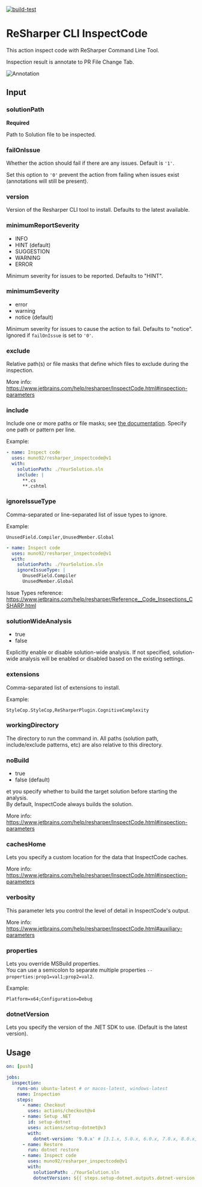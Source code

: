 [![build-test](https://github.com/muno92/resharper_inspectcode/actions/workflows/test.yml/badge.svg)](https://github.com/muno92/resharper_inspectcode/actions/workflows/test.yml)

# ReSharper CLI InspectCode

This action inspect code with ReSharper Command Line Tool.

Inspection result is annotate to PR File Change Tab.

![Annotation](annotation.png)

## Input

### solutionPath

**Required**

Path to Solution file to be inspected.

### failOnIssue

Whether the action should fail if there are any issues. Default is `'1'`.

Set this option to `'0'` prevent the action from failing when issues exist (annotations will still be present).

### version

Version of the Resharper CLI tool to install. Defaults to the latest available.

### minimumReportSeverity

- INFO
- HINT (default)
- SUGGESTION
- WARNING
- ERROR

Minimum severity for issues to be reported. Defaults to "HINT".

### minimumSeverity

- error
- warning
- notice (default)

Minimum severity for issues to cause the action to fail. Defaults to "notice". Ignored if `failOnIssue` is set to `'0'`.

### exclude

Relative path(s) or file masks that define which files to exclude during the inspection.

More info: https://www.jetbrains.com/help/resharper/InspectCode.html#inspection-parameters

### include

Include one or more paths or file masks; see [the documentation][include-arg]. Specify one path or
pattern per line.

Example:

```yml
- name: Inspect code
  uses: muno92/resharper_inspectcode@v1
  with:
    solutionPath: ./YourSolution.sln
    include: |
      **.cs
      **.cshtml
```

[include-arg]: https://www.jetbrains.com/help/resharper/InspectCode.html#inspection-parameters

### ignoreIssueType

Comma-separated or line-separated list of issue types to ignore.

Example:

```text
UnusedField.Compiler,UnusedMember.Global
```

```yml
- name: Inspect code
  uses: muno92/resharper_inspectcode@v1
  with:
    solutionPath: ./YourSolution.sln
    ignoreIssueType: |
      UnusedField.Compiler
      UnusedMember.Global
```

Issue Types reference: https://www.jetbrains.com/help/resharper/Reference__Code_Inspections_CSHARP.html

### solutionWideAnalysis

- true
- false

Explicitly enable or disable solution-wide analysis. If not specified, solution-wide analysis will
be enabled or disabled based on the existing settings.

### extensions

Comma-separated list of extensions to install.

Example:

```text
StyleCop.StyleCop,ReSharperPlugin.CognitiveComplexity
```

### workingDirectory

The directory to run the command in. All paths (solution path, include/exclude patterns, etc) are
also relative to this directory.

### noBuild

- true
- false (default)

et you specify whether to build the target solution before starting the analysis.  
By default, InspectCode always builds the solution.

More info: https://www.jetbrains.com/help/resharper/InspectCode.html#inspection-parameters

### cachesHome

Lets you specify a custom location for the data that InspectCode caches.

More info: https://www.jetbrains.com/help/resharper/InspectCode.html#inspection-parameters

### verbosity
This parameter lets you control the level of detail in InspectCode's output.

More info: https://www.jetbrains.com/help/resharper/InspectCode.html#auxiliary-parameters

### properties

Lets you override MSBuild properties.  
You can use a semicolon to separate multiple properties `--properties:prop1=val1;prop2=val2`.

Example:

```text
Platform=x64;Configuration=Debug
```

### dotnetVersion

Lets you specify the version of the .NET SDK to use.
(Default is the latest version).

## Usage

```yaml
on: [push]

jobs:
  inspection:
    runs-on: ubuntu-latest # or macos-latest, windows-latest
    name: Inspection
    steps:
      - name: Checkout
        uses: actions/checkout@v4
      - name: Setup .NET
        id: setup-dotnet
        uses: actions/setup-dotnet@v3
        with:
          dotnet-version: '9.0.x' # [3.1.x, 5.0.x, 6.0.x, 7.0.x, 8.0.x, 9.0.x]
      - name: Restore
        run: dotnet restore
      - name: Inspect code
        uses: muno92/resharper_inspectcode@v1
        with:
          solutionPath: ./YourSolution.sln
          dotnetVersion: ${{ steps.setup-dotnet.outputs.dotnet-version }}
```
